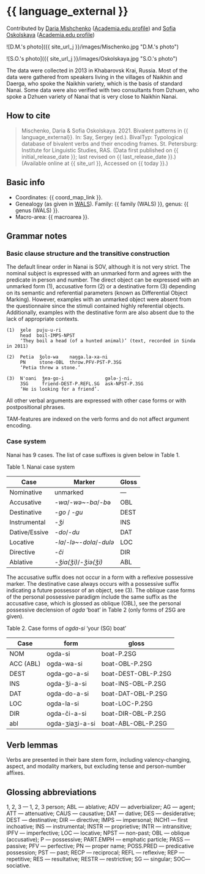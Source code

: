 # {{ language_external }}
Contributed by [Daria Mishchenko](https://iling.spb.ru/persons/mischenko-darya-fedorovna) ([Academia.edu profile](https://iling-spb.academia.edu/DariaMishchenko)) and [Sofia Oskolskaya](https://www.iling.spb.ru/persons/oskolskaya-sofya-alekseevna) ([Academia.edu profile](https://iling-spb.academia.edu/SonyaOskolskaya))

![D.M.'s photo]({{ site_url_j }}/images/Mischenko.jpg "D.M.'s photo")

![S.O.'s photo]({{ site_url_j }}/images/Oskolskaya.jpg "S.O.'s photo")

The data were collected in 2013 in Khabarovsk Krai, Russia. Most of the data were gathered from speakers living in the villages of Naikhin and Daerga, who spoke the Naikhin variety, which is the basis of standard Nanai. Some data were also verified with two consultants from Dzhuen, who spoke a Dzhuen variety of Nanai that is very close to Naikhin Nanai.

## How to cite
> Mischenko, Daria & Sofia Oskolskaya. 2021. Bivalent patterns in {{ language_external}}. 
> In: Say, Sergey (ed.). BivalTyp: Typological database of bivalent verbs and their encoding frames. 
> St. Petersburg: Institute for Linguistic Studies, RAS. 
> (Data first published on {{ initial_release_date }}; 
> last revised on {{ last_release_date }}.) (Available online at {{ site_url }}, 
> Accessed on {{ today }}.)

## Basic info
- Coordinates: {{ coord_map_link }}.
- Genealogy (as given in [WALS](https://wals.info/)). Family: {{ family (WALS) }}, genus: {{ genus (WALS) }}.
- Macro-area: {{ macroarea }}.

## Grammar notes

### Basic clause structure and the transitive construction

The default linear order in Nanai is SOV, although it is not very strict. The nominal subject is expressed with an unmarked form and agrees with the predicate in person and number. The direct object can be expressed with an unmarked form (1), accusative form (2) or a destinative form (3) depending on its semantic and referential parameters (known as Differential Object Marking). However, examples with an unmarked object were absent from the questionnaire since the stimuli contained highly referential objects. Additionally, examples with the destinative form are also absent due to the lack of appropriate contexts.

```
(1)  ʒele  puju-u-ri
     head  boil-IMPS-NPST
     ‘They boil a head (of a hunted animal)’ (text, recorded in Sinda in 2011)

(2)  Petia  ǯolo-wa    naŋga.la-xa-ni
     PN     stone-OBL  throw.PFV-PST-P.3SG
     ‘Petia threw a stone.’

(3)  N'oani  ǯea-go-i               gələ-j-ni.
     3SG     friend-DEST-P.REFL.SG  ask-NPST-P.3SG
     ‘He is looking for a friend’.

```

All other verbal arguments are expressed with other case forms or with postpositional phrases.

TAM-features are indexed on the verb forms and do not affect argument encoding.

### Case system

Nanai has 9 cases. The list of case suffixes is given below in Table 1.

Table 1. Nanai case system

<div class="before-table"></div>

|      Case            |      Marker                        |      Gloss     |
|----------------------|------------------------------------|----------------|
|     Nominative       |     unmarked                       |     —          |
|     Accusative       |     -*wa*/-*wə*~-*ba*/-*b*ə        |     OBL        |
|     Destinative      |     -*go* / -*gu*                  |     DEST       |
|     Instrumental     |     -*ǯi*                          |     INS        |
|     Dative/Essive    |     -*do*/-*du*                    |     DAT        |
|     Locative         |     -*la*/-*lə*~-*dola*/-*dulə*    |     LOC        |
|     Directive        |     -*či*                          |     DIR        |
|     Ablative         |     -*ǯia(ǯi)*/-*ǯiə(ǯi)*          |     ABL        |

The accusative suffix does not occur in a form with a reflexive possessive marker. The destinative case always occurs with a possessive suffix indicating a future possessor of an object, see (3). The oblique case forms of the personal possessive paradigm include the same suffix as the accusative case, which is glossed as oblique (OBL), see the personal possessive declension of *ogda* ‘boat’ in Table 2 (only forms of 2SG are given).

Table 2. Case forms of *ogda-si* ‘your (SG) boat’

<div class="before-table"></div>

|     Case         |     form               |     gloss                  |
|------------------|------------------------|----------------------------|
|     NOM          |     ogda-si            |     boat-P.2SG             |
|     ACC (ABL)    |     ogda-wa-si         |     boat-OBL-P.2SG         |
|     DEST         |     ogda-go-a-si       |     boat-DEST-OBL-P.2SG    |
|     INS          |     ogda-ǯi-a-si       |     boat-INS-OBL-P.2SG     |
|     DAT          |     ogda-do-a-si       |     boat-DAT-OBL-P.2SG     |
|     LOC          |     ogda-la-si         |     boat-LOC-P.2SG         |
|     DIR          |     ogda-či-a-si       |     boat-DIR-OBL-P.2SG     |
|     abl          |     ogda-ʒiaʒi-a-si    |     boat-ABL-OBL-P.2SG     |

## Verb lemmas
Verbs are presented in their bare stem form, including valency-changing, aspect, and modality markers, but excluding tense and person-number affixes.

## Glossing abbreviations
1, 2, 3 — 1, 2, 3 person; ABL — ablative; ADV — adverbializer; AG — agent; ATT — attenuative; CAUS — causative; DAT — dative; DES — desiderative; DEST — destinative;  DIR — directive; IMPS — impersonal; INCH1 — first inchoative; INS — instrumental; INSTR — proprietive; INTR — intransitive; IPFV — imperfective; LOC — locative; NPST — non-past;  OBL — oblique (accusative); P — possessive; PART.EMPH — emphatic particle; PASS — passive; PFV — perfective; PN — proper name;  POSS.PRED — predicative possession; PST — past; RECP — reciprocal; REFL — reflexive; REP — repetitive; RES — resultative; RESTR — restrictive; SG — singular; SOC— sociative.
